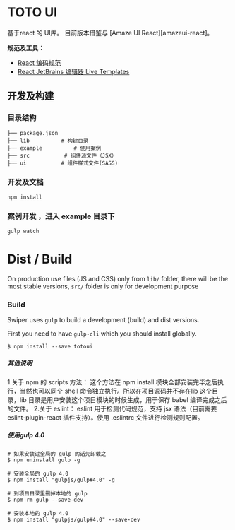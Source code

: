 
# TOTO UI
基于react 的 UI库。
目前版本借鉴与 [Amaze UI React][amazeui-react]。
 
 **规范及工具**：
 
 - [React 编码规范](https://github.com/Minwe/style-guide/blob/master/React.js.md)
 - [React JetBrains 编辑器 Live Templates](https://github.com/Minwe/jetbrains-react)

## 开发及构建

### 目录结构

```
├── package.json
├── lib          # 构建目录
├── example          # 使用案例
├── src           # 组件源文件（JSX）
├── ui           # 组件样式文件(SASS)
```

### 开发及文档

```
npm install
```

### 案例开发 ，进入 example 目录下

```
gulp watch
```
 
# Dist / Build
On production use files (JS and CSS) only from `lib/` folder, there will be the most stable versions, `src/` folder is only for development purpose

### Build

Swiper uses `gulp` to build a development (build) and dist versions.

First you need to have `gulp-cli` which you should install globally.

```
$ npm install --save totoui
```

##### 其他说明
1.关于 npm 的 scripts 方法：
    这个方法在 npm install 模块全部安装完毕之后执行，当然也可以同个 shell 命令独立执行。所以在项目源码并不存在lib 这个目录，lib 目录是用户安装这个项目模块的时候生成，用于保存 babel 编译完成之后的文件。
2.关于 eslint： 
    eslint 用于检测代码规范，支持 jsx 语法（目前需要 eslint-plugin-react 插件支持）。使用 .eslintrc 文件进行检测规则配置。

##### 使用gulp 4.0

```
# 如果安装过全局的 gulp 的话先卸载之
$ npm uninstall gulp -g

# 安装全局的 gulp 4.0
$ npm install "gulpjs/gulp#4.0" -g

# 到项目目录里删掉本地的 gulp
$ npm rm gulp --save-dev

# 安装本地的 gulp 4.0
$ npm install "gulpjs/gulp#4.0" --save-dev
```

